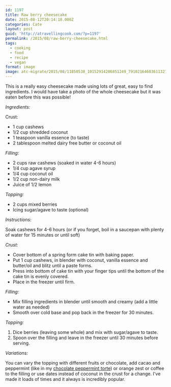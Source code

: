 ```yaml
---
id: 1197
title: Raw berry cheesecake
date: 2015-08-12T20:14:18.000Z
categories: Cate
layout: post
guid: 'http://atravellingcook.com/?p=1197'
permalink: /2015/08/raw-berry-cheesecake.html
tags:
  - cooking
  - food
  - recipe
  - vegan
format: image
image: atc-migrate/2015/08/11850538_10152914206851249_7910216460361132743_o.jpg
---
```


This is a really easy cheesecake made using lots of great, easy to find ingredients. I would have take a photo of the whole cheesecake but it was eaten before this was possible!

_Ingredients:_

Crust:

-   1 cup cashews
-   1/2 cup shredded coconut
-   1 teaspoon vanilla essence (to taste)
-   2 tablespoon melted dairy free butter or coconut oil

_Filling:_

-   2 cups raw cashews (soaked in water 4-6 hours)
-   1/4 cup agave syrup
-   1/4 cup coconut oil
-   1/2 cup non-dairy milk
-   Juice of 1/2 lemon

_Topping:_

-   2 cups mixed berries
-   Icing sugar/agave to taste (optional)

_Instructions:_

Soak cashews for 4-6 hours (or if you forget, boil in a saucepan with plenty of water for 15 minutes or until soft)

_Crust:_

-   Cover bottom of a spring form cake tin with baking paper.
-   Put 1 cup cashews, in blender with coconut, vanilla essence and butter/oil and blitz until a paste forms.
-   Press into bottom of cake tin with your finger tips until the bottom of the cake tin is evenly covered.
-   Place in the freezer until firm.

_Filling:_

-   Mix filling ingredients in blender until smooth and creamy (add a little water as needed)
-   Smooth over cold base and pop back in the freezer for 30 minutes.

_Topping:_

1.  Dice berries (leaving some whole) and mix with sugar/agave to taste.
2.  Spoon over the filling and leave in the freezer until 30 minutes before serving.

_Variations:_

You can vary the topping with different fruits or chocolate, add cacao and peppermint (like in my [chocolate peppermint torte](http://atravellingcook.com/2014/12/chocolate-peppermint-torte.html)) or orange zest or coffee to the filling or use dates instead of coconut in the crust for a change. I've made it loads of times and it always is incredibly popular.

